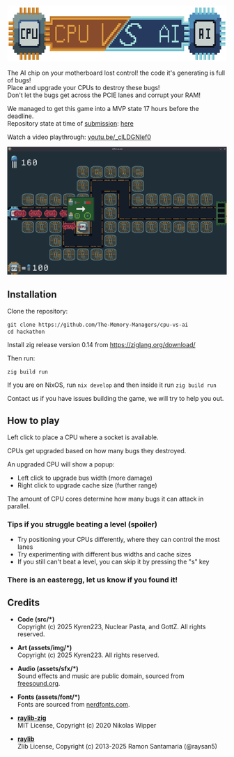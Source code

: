 <img src="assets/img/cpu-vs-ai-banner.png" height="128" width="640" />

The AI chip on your motherboard lost control! the code it's generating is full of bugs!  
Place and upgrade your CPUs to destroy these bugs!  
Don't let the bugs get across the PCIE lanes and corrupt your RAM!

We managed to get this game into a MVP state 17 hours before the deadline.  
Repository state at time of [submission](https://discord.com/channels/551921866173054977/1398343424104468622/1399153592434167869): [here](https://github.com/The-Memory-Managers/cpu-vs-ai/tree/4f5a466025ca3aa5b3e5426397922253d86a8fb6)

Watch a video playthrough: [youtu.be/\_clLDGNlef0](https://youtu.be/_clLDGNlef0)

[![screenshot](assets/img/screenshot.png)](https://youtu.be/_clLDGNlef0)

## Installation

Clone the repository:

```
git clone https://github.com/The-Memory-Managers/cpu-vs-ai
cd hackathon
```

Install zig release version 0.14 from https://ziglang.org/download/

Then run:

```
zig build run
```

If you are on NixOS, run `nix develop` and then inside it run `zig build run`

Contact us if you have issues building the game, we will try to help you out.

## How to play

Left click to place a CPU where a socket is available.

CPUs get upgraded based on how many bugs they destroyed.

An upgraded CPU will show a popup:

- Left click to upgrade bus width (more damage)
- Right click to upgrade cache size (further range)

The amount of CPU cores determine how many bugs it can attack in parallel.

### Tips if you struggle beating a level (spoiler)

- Try positioning your CPUs differently, where they can control the most lanes
- Try experimenting with different bus widths and cache sizes
- If you still can't beat a level, you can skip it by pressing the "s" key

### There is an easteregg, let us know if you found it!

## Credits

- **Code (src/\*)**  
  Copyright (c) 2025 Kyren223, Nuclear Pasta, and GottZ. All rights reserved.

- **Art (assets/img/\*)**  
  Copyright (c) 2025 Kyren223. All rights reserved.

- **Audio (assets/sfx/\*)**  
  Sound effects and music are public domain, sourced from [freesound.org](https://freesound.org).

- **Fonts (assets/font/\*)**  
  Fonts are sourced from [nerdfonts.com](https://www.nerdfonts.com).


- **[raylib-zig](https://github.com/Not-Nik/raylib-zig)**  
  MIT License, Copyright (c) 2020 Nikolas Wipper


- **[raylib](https://github.com/raysan5/raylib)**  
  Zlib License, Copyright (c) 2013-2025 Ramon Santamaria (@raysan5)

